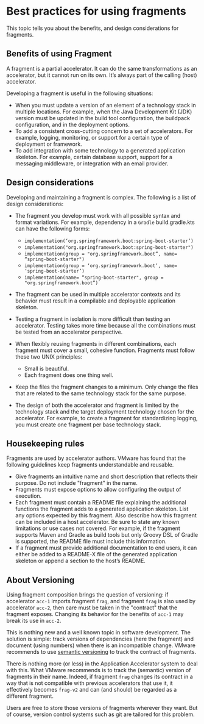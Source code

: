 # Best practices for using fragments

This topic tells you about the benefits, and design considerations for fragments.

## Benefits of using Fragment

A fragment is a partial accelerator. It can do the same transformations as an accelerator, but
it cannot run on its own. It’s always part of the calling (host) accelerator.

Developing a fragment is useful in the following situations:

- When you must update a version of an element of a technology stack in multiple locations.
For example, when the Java Development Kit (JDK) version must be updated in the build tool
configuration, the buildpack configuration, and in the deployment options.
- To add a consistent cross-cutting concern to a set of accelerators. For example, logging, monitoring,
or support for a certain type of deployment or framework.
- To add integration with some technology to a generated application skeleton.
For example, certain database support, support for a messaging middleware, or
integration with an email provider.

## <a id="design-considerations"></a> Design considerations

Developing and maintaining a fragment is complex. The following is a list of design considerations:

- The fragment you develop must work with all possible syntax and format
variations. For example, dependency in a `Gradle` build.gradle.kts can have the following forms:

  - `implementation(‘org.springframework.boot:spring-boot-starter’)`
  - `implementation("org.springframework.boot:spring-boot-starter")`
  - `implementation(group = "org.springframework.boot”, name= “spring-boot-starter")`
  - `implementation(group = ‘org.springframework.boot’, name= ‘spring-boot-starter’)`
  - `implementation(name= “spring-boot-starter", group = "org.springframework.boot”)`

- The fragment can be used in multiple accelerator contexts and its behavior must result in a compilable
and deployable application skeleton.
- Testing a fragment in isolation is more difficult than testing an accelerator. Testing takes more
time because all the combinations must be tested from an accelerator perspective.
- When flexibly reusing fragments in different combinations, each fragment must cover a small,
cohesive function. Fragments must follow these two UNIX principles:

  - Small is beautiful.
  - Each fragment does one thing well.

- Keep the files the fragment changes to a minimum. Only change the files that are related to the same
technology stack for the same purpose.
- The design of both the accelerator and fragment is limited by the technology stack and the target
deployment technology chosen for the accelerator. For example, to create a fragment for
standardizing logging, you must create one fragment per base technology stack.

## <a id="housekeeping"></a> Housekeeping rules

Fragments are used by accelerator authors. VMware has found that the following guidelines keep
fragments understandable and reusable.

- Give fragments an intuitive name and short description that reflects their purpose. Do not include "fragment" in the name.
- Fragments must expose options to allow configuring the output of execution.
- Each fragment must contain a README file explaining the additional functions the fragment adds
to a generated application skeleton. List any options expected by this fragment.
Also describe how this fragment can be included in a host accelerator.  Be sure to state
any known limitations or use cases not covered. For
example, if the fragment supports Maven and Gradle as build tools but only Groovy DSL of Gradle is
supported, the README file must include this information.
- If a fragment must provide additional documentation to end users, it can either be added to a README-X
file of the generated application skeleton or append a section to the host’s README.

## <a id="versioning"></a> About Versioning

Using fragment composition brings the question of versioning: if accelerator `acc-1` imports fragment `frag`,
and fragment `frag` is also used by accelerator `acc-2`, then care must be taken in the "contract" that
the fragment exposes. Changing its behavior for the benefits of `acc-1` may break its use in `acc-2`.

This is nothing new and a well known topic in software development. The solution is simple: track versions
of dependencies (here the fragment) and document (using numbers) when there is an incompatible change. VMware recommends
to use [semantic versioning](https://semver.org/) to track the contract of fragments.

There is nothing more (or less) in the Application Accelerator system to deal with this. What VMware recommends 
is to track the (semantic) version of fragments in their name. Indeed, if fragment `frag` changes its contract
in a way that is not compatible with previous accelerators that use it, it effectively becomes `frag-v2` and
can (and should) be regarded as a different fragment.

Users are free to store those versions of fragments wherever they want. But of course, version control systems
such as git are tailored for this problem.
